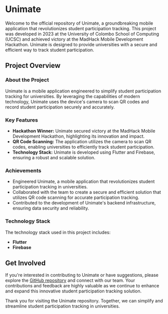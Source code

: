 # Unimate 


Welcome to the official repository of Unimate, a groundbreaking mobile application that revolutionizes student participation tracking. This project was developed in 2023 at the University of Colombo School of Computing (UCSC) and achieved victory at the MadHack Mobile Development Hackathon. Unimate is designed to provide universities with a secure and efficient way to track student participation.

## Project Overview

### About the Project
Unimate is a mobile application engineered to simplify student participation tracking for universities. By leveraging the capabilities of modern technology, Unimate uses the device's camera to scan QR codes and record student participation securely and accurately.

### Key Features
- **Hackathon Winner:** Unimate secured victory at the MadHack Mobile Development Hackathon, highlighting its innovation and impact.
- **QR Code Scanning:** The application utilizes the camera to scan QR codes, enabling universities to efficiently track student participation.
- **Technology Stack:** Unimate is developed using Flutter and Firebase, ensuring a robust and scalable solution.

### Achievements
- Engineered Unimate, a mobile application that revolutionizes student participation tracking in universities.
- Collaborated with the team to create a secure and efficient solution that utilizes QR code scanning for accurate participation tracking.
- Contributed to the development of Unimate's backend infrastructure, ensuring data security and reliability.

### Technology Stack
The technology stack used in this project includes:
- **Flutter**
- **Firebase**

## Get Involved
If you're interested in contributing to Unimate or have suggestions, please explore the [GitHub repository](https://github.com/kulasinghet/unimate) and connect with our team. Your contributions and feedback are highly valuable as we continue to enhance and expand this innovative student participation tracking solution.

Thank you for visiting the Unimate repository. Together, we can simplify and streamline student participation tracking in universities.
